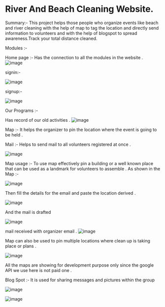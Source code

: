 # River And Beach Cleaning Website.
 
Summary:-  This project helps those people who organize events  like beach and river cleaning with the help of map to tag the location and directly send information to volunteers and with the help of blogspot to spread awareness.Track your total distance cleaned.




Modules :-

Home page :- Has the connection to all the modules in the website .
![image](https://user-images.githubusercontent.com/66934832/137278750-f4f15b88-18bb-4fd8-b7f2-27bdcb606781.png)

signin:-

![image](https://user-images.githubusercontent.com/66934832/137301756-aae4ac6c-9fd6-4dcb-9bd9-09f4aaf2a0cc.png)

signup:-

![image](https://user-images.githubusercontent.com/66934832/137301963-33741447-2bc3-45be-9dcb-23b232ec8da1.png)


Our Programs :- 

Has record of our old activities .
![image](https://user-images.githubusercontent.com/66934832/137278956-32904f33-58e7-48e4-8239-ec5c5a53494a.png)

Map :- It helps the organizer to pin the location where the event is going to be held .

Mail :- Helps to send mail to all volunteers registered at once .

![image](https://user-images.githubusercontent.com/66934832/137279506-9ad9adb3-0a10-44ae-ad75-14b84d8b7945.png)

Map usage :- To use map effectively pin a building or a well known place that can be used as a landmark for volunteers to assemble .
As shown in the Map :-

![image](https://user-images.githubusercontent.com/66934832/137279665-bd358abe-5d10-4444-bdfd-df1daea2380f.png)

Then fill the details for the email and paste the location derived .

![image](https://user-images.githubusercontent.com/66934832/137279767-31b75de8-036d-453f-872d-01a4eb32d1da.png)

And the mail is drafted 

![image](https://user-images.githubusercontent.com/66934832/137280193-cd06af96-34f7-42d6-a7a9-d95438c81396.png)

mail received with organizer email .
![image](https://user-images.githubusercontent.com/66934832/137279928-c8f66ec0-6114-408d-b865-7b040248fe01.png)

Map can also be used to pin multiple  locations where clean up is taking place or plans .

![image](https://user-images.githubusercontent.com/66934832/137280349-ebd9c676-b5d0-46ab-a78d-2c7eba6f08c0.png)

All the maps are showing for development purpose only since the google API we use here is not paid one .

Blog Spot :- It is used for sharing messages and pictures within the group 

![image](https://user-images.githubusercontent.com/66934832/137280447-85dcc0f8-1d23-4f43-9857-6f970d037115.png)

![image](https://user-images.githubusercontent.com/66934832/137280481-cdf9e40f-4a0f-4c98-999b-0784ff69ee8b.png)


